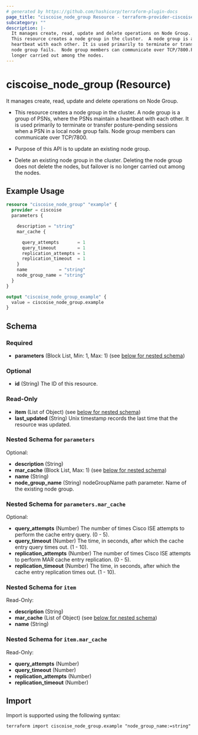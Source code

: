 ```yaml
---
# generated by https://github.com/hashicorp/terraform-plugin-docs
page_title: "ciscoise_node_group Resource - terraform-provider-ciscoise"
subcategory: ""
description: |-
  It manages create, read, update and delete operations on Node Group.
  This resource creates a node group in the cluster.  A node group is a group of PSNs, where the PSNs maintain a
  heartbeat with each other. It is used primarily to terminate or transfer posture-pending sessions when a PSN in a local
  node group fails.  Node group members can communicate over TCP/7800.Purpose of this API is to update an existing node group.Delete an existing node group in the cluster. Deleting the node group does not delete the nodes, but failover is no
  longer carried out among the nodes.
---
```


# ciscoise_node_group (Resource)

It manages create, read, update and delete operations on Node Group.

- This resource creates a node group in the cluster.  A node group is a group of PSNs, where the PSNs maintain a
heartbeat with each other. It is used primarily to terminate or transfer posture-pending sessions when a PSN in a local
node group fails.  Node group members can communicate over TCP/7800.


- Purpose of this API is to update an existing node group.


- Delete an existing node group in the cluster. Deleting the node group does not delete the nodes, but failover is no
longer carried out among the nodes.

## Example Usage

```terraform
resource "ciscoise_node_group" "example" {
  provider = ciscoise
  parameters {

    description = "string"
    mar_cache {

      query_attempts       = 1
      query_timeout        = 1
      replication_attempts = 1
      replication_timeout  = 1
    }
    name            = "string"
    node_group_name = "string"
  }
}

output "ciscoise_node_group_example" {
  value = ciscoise_node_group.example
}
```

<!-- schema generated by tfplugindocs -->
## Schema

### Required

- **parameters** (Block List, Min: 1, Max: 1) (see [below for nested schema](#nestedblock--parameters))

### Optional

- **id** (String) The ID of this resource.

### Read-Only

- **item** (List of Object) (see [below for nested schema](#nestedatt--item))
- **last_updated** (String) Unix timestamp records the last time that the resource was updated.

<a id="nestedblock--parameters"></a>
### Nested Schema for `parameters`

Optional:

- **description** (String)
- **mar_cache** (Block List, Max: 1) (see [below for nested schema](#nestedblock--parameters--mar_cache))
- **name** (String)
- **node_group_name** (String) nodeGroupName path parameter. Name of the existing node group.

<a id="nestedblock--parameters--mar_cache"></a>
### Nested Schema for `parameters.mar_cache`

Optional:

- **query_attempts** (Number) The number of times Cisco ISE attempts to perform the cache entry query. (0 - 5).
- **query_timeout** (Number) The time, in seconds, after which the cache entry query times out. (1 - 10).
- **replication_attempts** (Number) The number of times Cisco ISE attempts to perform MAR cache entry replication. (0 - 5).
- **replication_timeout** (Number) The time, in seconds, after which the cache entry replication times out. (1 - 10).



<a id="nestedatt--item"></a>
### Nested Schema for `item`

Read-Only:

- **description** (String)
- **mar_cache** (List of Object) (see [below for nested schema](#nestedobjatt--item--mar_cache))
- **name** (String)

<a id="nestedobjatt--item--mar_cache"></a>
### Nested Schema for `item.mar_cache`

Read-Only:

- **query_attempts** (Number)
- **query_timeout** (Number)
- **replication_attempts** (Number)
- **replication_timeout** (Number)

## Import

Import is supported using the following syntax:

```shell
terraform import ciscoise_node_group.example "node_group_name:=string"
```
